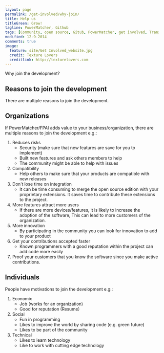 ```yaml
---
layout: page
permalink: /get-involved/why-join/
title: Help us
titleGreen: Grow! 
tagline: PowerMatcher, Github
tags: [Community, open source, Gitub, PowerMatcher, get involved, Transactive Energy]
modified: 12-9-2014
comments: true
image:
  feature: site/Get Involved_website.jpg
  credit: Texture Lovers
  creditlink: http://texturelovers.com
---
```


Why join the development?

## Reasons to join the development ##
There are multiple reasons to join the development.

## Organizations ##
If PowerMatcher/FPAI adds value to your business/organization, there are multiple reasons to join the development e.g.:

1. Reduces risks
	* Security (make sure that new features are save for you to implement)
	* Built new features and ask others members to help
	* The community might be able to help with issues
2. Compatibility
	* Help others to make sure that your products are compatible with new releases 
3. Don't lose time on integration
	* It can be time consuming to merge the open source edition with your proprietary extensions. It saves time to contribute these extensions to the project.
4. More features attract more users
	* If there are more devices/features, it is likely to increase the adoption of the software, This can lead to more customers of the organization. 
5. More innovation
	* By participating in the community you can look for innovation to add to your product
6. Get your contributions accepted faster
	* Known programmers with a good reputation within the project can add code more easily
7. Proof your customers that you know the software since you make active contributions.
		
## Individuals ##
People have motivations to join the development e.g.:

1. Economic
	* Job (works for an organization)
	* Good for reputation (Resume)
2. Social
	* Fun in programming
	* Likes to improve the world by sharing code (e.g. green future)
	* Likes to be part of the community
3. Technical
	* Likes to learn technology
	* Like to work with cutting edge technology

	
